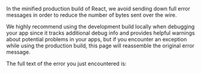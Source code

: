 <Intro>

In the minified production build of React, we avoid sending down full error messages in order to reduce the number of bytes sent over the wire.

</Intro>

We highly recommend using the development build locally when debugging your app since it tracks additional debug info and provides helpful warnings about potential problems in your apps, but if you encounter an exception while using the production build, this page will reassemble the original error message.

The full text of the error you just encountered is:

<ErrorDecoder />
